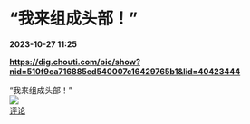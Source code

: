 # “我来组成头部！”

**2023-10-27 11:25**

**https://dig.chouti.com/pic/show?nid=510f9ea716885ed540007c16429765b1&lid=40423444**

“我来组成头部！”  
![](https://img3.chouti.com/CHOUTI_231027_8103CA84F68F4D079CE562E482926B4A.jpg)  
[评论](https://m.chouti.com/link/40423444)